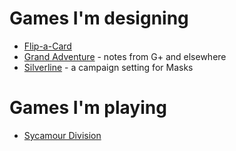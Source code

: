<!-- TITLE: Games -->
<!-- SUBTITLE: A quick summary of Games -->

# Games I'm designing
* [Flip-a-Card](games/flip-a-card)
* [Grand Adventure](games/grand-adventure) - notes from G+ and elsewhere
* [Silverline](games/silverline) - a campaign setting for Masks

# Games I'm playing
* [Sycamour Division](games/sycamour-division)